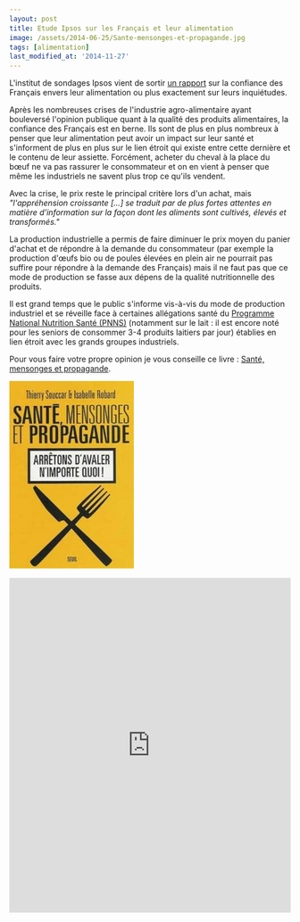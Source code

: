 ```yaml
---
layout: post
title: Etude Ipsos sur les Français et leur alimentation
image: /assets/2014-06-25/Sante-mensonges-et-propagande.jpg
tags: [alimentation]
last_modified_at: '2014-11-27'
---
```


L'institut de sondages Ipsos vient de sortir [un rapport](http://www.ipsos.fr/decrypter-societe/2014-06-24-francais-preoccupes-par-effets-leur-alimentation-sur-leur-sante) sur la confiance des Français envers leur alimentation ou plus exactement sur leurs inquiétudes.

Après les nombreuses crises de l'industrie agro-alimentaire ayant bouleversé l'opinion publique quant à la qualité des produits alimentaires, la confiance des Français est en berne. Ils sont de plus en plus nombreux à penser que leur alimentation peut avoir un impact sur leur santé et s'informent de plus en plus sur le lien étroit qui existe entre cette dernière et le contenu de leur assiette. Forcément, acheter du cheval à la place du bœuf ne va pas rassurer le consommateur et on en vient à penser que même les industriels ne savent plus trop ce qu'ils vendent.

Avec la crise, le prix reste le principal critère lors d'un achat, mais _"l'appréhension croissante [...] se traduit par de plus fortes attentes en matière d'information sur la façon dont les aliments sont cultivés, élevés et transformés."_

La production industrielle a permis de faire diminuer le prix moyen du panier d'achat et de répondre à la demande du consommateur (par exemple la production d'œufs bio ou de poules élevées en plein air ne pourrait pas suffire pour répondre à la demande des Français) mais il ne faut pas que ce mode de production se fasse aux dépens de la qualité nutritionnelle des produits.

Il est grand temps que le public s'informe vis-à-vis du mode de production industriel et se réveille face à certaines allégations santé du [Programme National Nutrition Santé (PNNS)](http://www.mangerbouger.fr/lemag/mode-de-vie/denutrition-deshydratation-les.html) (notamment sur le lait : il est encore noté pour les seniors de consommer 3-4 produits laitiers par jour) établies en lien étroit avec les grands groupes industriels.

Pour vous faire votre propre opinion je vous conseille ce livre : [Santé, mensonges et propagande](http://www.thierrysouccar.com/livre/sante-mensonges-et-propagande-588).

[![Santé, mensonges et propagande](/assets/2014-06-25/Sante-mensonges-et-propagande.jpg)](http://www.thierrysouccar.com/livre/sante-mensonges-et-propagande-588)

<iframe class="scribd_iframe_embed"
        src="https://www.scribd.com/embeds/231139287/content?start_page=1&view_mode=scroll&access_key=key-vMk4Slo1PGKHhxzCcnw3&show_recommendations=false"
        data-auto-height="false" data-aspect-ratio="1.3323485967503692"
        scrolling="no" width="100%" height="600" frameborder="0">
</iframe>
